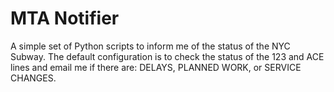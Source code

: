 # MTA Notifier

A simple set of Python scripts to inform me of the status of the NYC Subway. 
The default configuration is to check the status of the 123 and ACE lines and email me if there are: 
DELAYS, PLANNED WORK, or SERVICE CHANGES.
